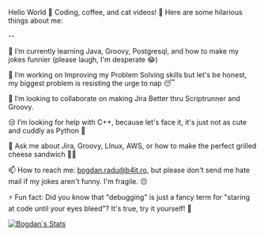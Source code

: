 Hello World 👋
Coding, coffee, and cat videos! 🚀
Here are some hilarious things about me:

--

🌱 I’m currently learning Java, Groovy, Postgresql, and how to make my jokes funnier (please laugh, I'm desperate 😂)

🔭 I’m working on Improving my Problem Solving skills but let's be honest, my biggest problem is resisting the urge to nap 😴

🤝 I’m looking to collaborate on making Jira Better thru Scriptrunner and Groovy.

😒 I’m looking for help with C++, because let's face it, it's just not as cute and cuddly as Python 🐍

💬 Ask me about Jira, Groovy, LInux, AWS, or how to make the perfect grilled cheese sandwich 🍞🧀

📫 How to reach me: bogdan.radu@b4it.ro, but please don't send me hate mail if my jokes aren't funny. I'm fragile. 😔

⚡ Fun fact: Did you know that "debugging" is just a fancy term for "staring at code until your eyes bleed"? It's true, try it yourself! 🤪

[![Bogdan`s Stats](https://github-readme-stats.vercel.app/api?username=tathagata1428)](https://github.com/anuraghazra/github-readme-stats&show_icons=true)


